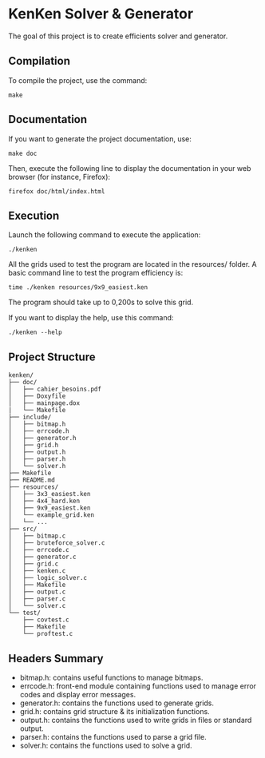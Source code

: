 # KenKen Solver & Generator

The goal of this project is to create efficients solver and generator.


## Compilation

To compile the project, use the command:
```
make
```


## Documentation

If you want to generate the project documentation, use:
```
make doc
```

Then, execute the following line to display the documentation in your web
browser (for instance, Firefox):
```
firefox doc/html/index.html
```

## Execution

Launch the following command to execute the application:
```
./kenken
```

All the grids used to test the program are located in the resources/ folder.
A basic command line to test the program efficiency is:
```
time ./kenken resources/9x9_easiest.ken
```

The program should take up to 0,200s to solve this grid.

If you want to display the help, use this command:
```
./kenken --help
```


## Project Structure

```
kenken/
├── doc/
│   ├── cahier_besoins.pdf
│   ├── Doxyfile
│   ├── mainpage.dox
|   └── Makefile
├── include/
│   ├── bitmap.h
│   ├── errcode.h
│   ├── generator.h
│   ├── grid.h
│   ├── output.h
│   ├── parser.h
│   └── solver.h
├── Makefile
├── README.md
├── resources/
│   ├── 3x3_easiest.ken
│   ├── 4x4_hard.ken
│   ├── 9x9_easiest.ken
│   └── example_grid.ken
│   └── ...
├── src/
│   ├── bitmap.c
│   ├── bruteforce_solver.c
│   ├── errcode.c
│   ├── generator.c
│   ├── grid.c
│   ├── kenken.c
│   ├── logic_solver.c
│   ├── Makefile
│   ├── output.c
│   ├── parser.c
│   └── solver.c
└── test/
    ├── covtest.c
    ├── Makefile
    └── proftest.c

```


## Headers Summary

* bitmap.h:    contains useful functions to manage bitmaps.
* errcode.h:   front-end module containing functions used to manage error codes
               and display error messages.
* generator.h: contains the functions used to generate grids.
* grid.h:      contains grid structure & its initialization functions.
* output.h:    contains the functions used to write grids in files or standard
               output.
* parser.h:    contains the functions used to parse a grid file.
* solver.h:    contains the functions used to solve a grid.
